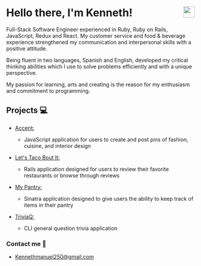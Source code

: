 # Hello there, I'm Kenneth! [<a href="https://www.linkedin.com/in/kenneth-m-colon/" target="blank"><img align="right" src="https://cdn.jsdelivr.net/npm/simple-icons@3.0.1/icons/linkedin.svg" height="30" width="30" /></a>](https://www.linkedin.com/in/kenneth-m-colon/) 

Full-Stack Software Engineer experienced in Ruby, Ruby on Rails, JavaScript, Redux and React. My customer service and food & beverage experience strengthened my communication and interpersonal skills with a positive attitude.

Being fluent in two languages, Spanish and English, developed my critical thinking abilities which I use to solve problems efficiently and with a unique perspective.

My passion for learning, arts and creating is the reason for my enthusiasm and commitment to programming. 

## Projects :computer: 
- [Accent:](https://github.com/ken025/Accent-JS-Project.git)
  - JavaScript application for users to create and post pins of fashion, cuisine, and interior design
  
- [Let's Taco Bout It:](https://github.com/ken025/taco_bout_it.git)
  - Rails application designed for users to review their  favorite restaurants or browse through reviews 
  
- [My Pantry:](https://github.com/ken025/Pantry_Sinatra_Project.git)
  - Sinatra application designed to give users the ability to keep track of items in their pantry
  
- [TriviaQ:](https://github.com/ken025/CLI-TriviaQ.git)
  - CLI general question trivia application
  
 ### Contact me :incoming_envelope:
  - Kennethmanuel250@gmail.com

